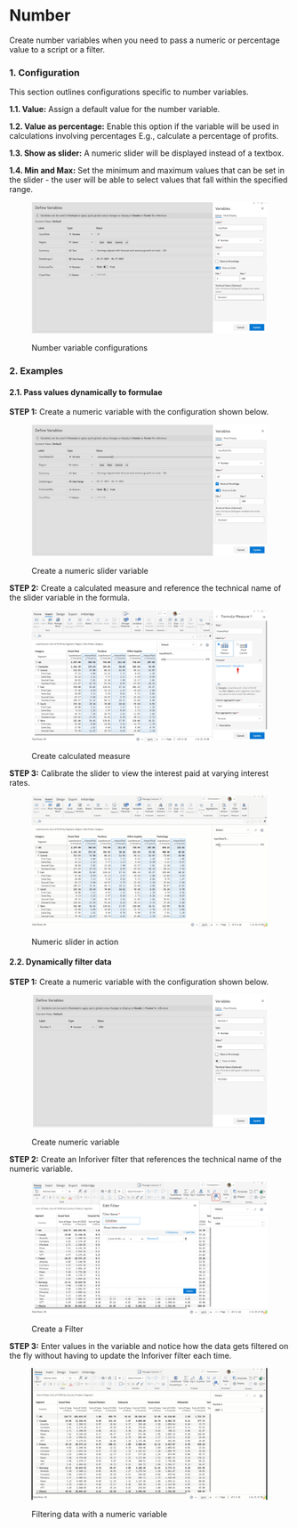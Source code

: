 # Number

Create number variables when you need to pass a numeric or percentage value to a script or a filter.

### 1. Configuration <a href="#id-1.-configuration" id="id-1.-configuration"></a>

This section outlines configurations specific to number variables.

**1.1. Value:** Assign a default value for the number variable.&#x20;

**1.2. Value as percentage:** Enable this option if the variable will be used in calculations involving percentages E.g., calculate a percentage of profits.

**1.3. Show as slider:** A numeric slider will be displayed instead of a textbox.

**1.4. Min and Max:** Set the minimum and maximum values that can be set in the slider - the user will be able to select values that fall within the specified range.

<figure><img src="../../../.gitbook/assets/image (3) (1) (1) (1) (1) (2).png" alt=""><figcaption><p>Number variable configurations</p></figcaption></figure>

### 2. Examples <a href="#id-2.-examples" id="id-2.-examples"></a>

#### **2.1. Pass values dynamically to formulae**

**STEP 1:** Create a numeric variable with the configuration shown below.

<figure><img src="../../../.gitbook/assets/image (1) (1) (1) (1) (1) (1) (1).png" alt=""><figcaption><p>Create a numeric slider variable</p></figcaption></figure>

**STEP 2:** Create a calculated measure and reference the technical name of the slider variable in the formula.

<figure><img src="../../../.gitbook/assets/image (2) (1) (1) (1) (1) (1) (3) (1).png" alt=""><figcaption><p>Create calculated measure </p></figcaption></figure>

**STEP 3:** Calibrate the slider to view the interest paid at varying interest rates.

<figure><img src="../../../.gitbook/assets/Untitled Project (2).gif" alt=""><figcaption><p>Numeric slider in action</p></figcaption></figure>

#### **2.2. Dynamically filter data**&#x20;

**STEP 1:** Create a numeric variable with the configuration shown below.

<figure><img src="../../../.gitbook/assets/image (3) (1) (1) (1) (1) (2) (1).png" alt=""><figcaption><p>Create numeric variable</p></figcaption></figure>

**STEP 2:** Create an Inforiver filter that references the technical name of the numeric variable.

<figure><img src="../../../.gitbook/assets/image (4).png" alt=""><figcaption><p>Create a Filter</p></figcaption></figure>

**STEP 3:** Enter values in the variable and notice how the data gets filtered on the fly without having to update the Inforiver filter each time.

<figure><img src="../../../.gitbook/assets/Untitled Project (14).gif" alt=""><figcaption><p>Filtering data with a numeric variable</p></figcaption></figure>

